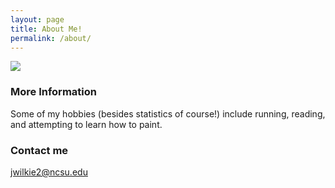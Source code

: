 ```yaml
---
layout: page
title: About Me!
permalink: /about/
---
```

![](/Users/jennawilkie/Downloads/Blogphot.png)

### More Information

Some of my hobbies (besides statistics of course!) include running, reading, and attempting to learn how to paint.

### Contact me

[jwilkie2@ncsu.edu](mailto:jwilkie2@ncsu.edu)
